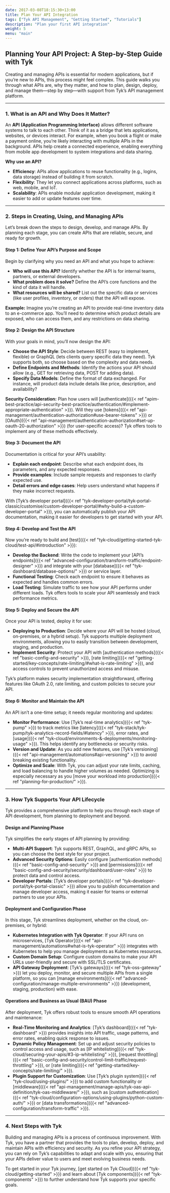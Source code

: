 ```yaml
---
date: 2017-03-08T18:15:30+13:00
title: Plan Your API Integration
tags: ["Tyk API Management", "Getting Started", "Tutorials"]
description: "Plan your first API integration"
weight: 5
menu: "main"
---
```


## Planning Your API Project: A Step-by-Step Guide with Tyk

Creating and managing APIs is essential for modern applications, but if you’re new to APIs, this process might feel complex. This guide walks you through what APIs are, why they matter, and how to plan, design, deploy, and manage them—step by step—with support from Tyk’s API management platform.

---

### 1. What is an API and Why Does It Matter?

An **API (Application Programming Interface)** allows different software systems to talk to each other. Think of it as a bridge that lets applications, websites, or devices interact. For example, when you book a flight or make a payment online, you’re likely interacting with multiple APIs in the background. APIs help create a connected experience, enabling everything from mobile app development to system integrations and data sharing.

**Why use an API?**
- **Efficiency**: APIs allow applications to reuse functionality (e.g., logins, data storage) instead of building it from scratch.
- **Flexibility**: They let you connect applications across platforms, such as web, mobile, and IoT.
- **Scalability**: APIs enable modular application development, making it easier to add or update features over time.

---

### 2. Steps in Creating, Using, and Managing APIs

Let’s break down the steps to design, develop, and manage APIs. By planning each stage, you can create APIs that are reliable, secure, and ready for growth.

#### **Step 1: Define Your API’s Purpose and Scope**

Begin by clarifying why you need an API and what you hope to achieve:
- **Who will use this API?** Identify whether the API is for internal teams, partners, or external developers.
- **What problem does it solve?** Define the API’s core functions and the kind of data it will handle.
- **What resources will be shared?** List out the specific data or services (like user profiles, inventory, or orders) that the API will expose.

**Example:** Imagine you’re creating an API to provide real-time inventory data to an e-commerce app. You’ll need to determine which product details are exposed, who can access them, and any restrictions on data sharing.

#### **Step 2: Design the API Structure**

With your goals in mind, you’ll now design the API:
- **Choose the API Style**: Decide between REST (easy to implement, flexible) or GraphQL (lets clients query specific data they need). Tyk supports both, so choose based on the complexity and data needs.
- **Define Endpoints and Methods**: Identify the actions your API should allow (e.g., GET for retrieving data, POST for adding data).
- **Specify Data Models**: Define the format of data exchanged. For instance, will product data include details like price, description, and availability?
  
**Security Consideration:** Plan how users will [authenticate]({{< ref "apim-best-practice/api-security-best-practice/authentication/#implement-appropriate-authentication" >}}). Will they use [tokens]({{< ref "api-management/authentication-authorization#use-bearer-tokens" >}}) or [OAuth]({{< ref "api-management/authentication-authorization#set-up-oauth-20-authorization" >}}) (for user-specific access)? Tyk offers tools to implement any of these methods effectively.

#### **Step 3: Document the API**

Documentation is critical for your API’s usability:
- **Explain each endpoint**: Describe what each endpoint does, its parameters, and any expected responses.
- **Provide examples**: Include sample requests and responses to clarify expected use.
- **Detail errors and edge cases**: Help users understand what happens if they make incorrect requests.

With [Tyk’s developer portal]({{< ref "tyk-developer-portal/tyk-portal-classic/customise/custom-developer-portal/#why-build-a-custom-developer-portal" >}}), you can automatically publish your API documentation, making it easier for developers to get started with your API.

#### **Step 4: Develop and Test the API**

Now you’re ready to build and [test]({{< ref "tyk-cloud/getting-started-tyk-cloud/test-api/#introduction" >}}):
- **Develop the Backend**: Write the code to implement your [API’s endpoints]({{< ref "advanced-configuration/transform-traffic/endpoint-designer" >}}) and integrate with your [database]({{< ref "tyk-dashboard/database-options/" >}}) or service layer.
- **Functional Testing**: Check each endpoint to ensure it behaves as expected and handles common errors.
- **Load Testing**: Simulate traffic to see how your API performs under different loads. Tyk offers tools to scale your API seamlessly and track performance metrics.

#### **Step 5: Deploy and Secure the API**

Once your API is tested, deploy it for use:
- **Deploying to Production**: Decide where your API will be hosted (cloud, on-premises, or a hybrid setup). Tyk supports multiple deployment environments, allowing you to easily transition between development, staging, and production.
- **Implement Security**: Protect your API with [authentication methods]({{< ref "basic-config-and-security" >}}), [rate limiting]({{< ref "getting-started/key-concepts/rate-limiting/#what-is-rate-limiting" >}}), and access controls to prevent unauthorized access and misuse.

Tyk’s platform makes security implementation straightforward, offering features like OAuth 2.0, rate limiting, and custom policies to secure your API.

#### **Step 6: Monitor and Maintain the API**

An API isn’t a one-time setup; it needs regular monitoring and updates:
- **Monitor Performance**: Use [Tyk’s real-time analytics]({{< ref "tyk-pump" >}}) to track metrics like [latency]({{< ref "tyk-stack/tyk-pump/tyk-analytics-record-fields/#latency" >}}), error rates, and [usage]({{< ref "tyk-cloud/environments-&-deployments/monitoring-usage" >}}). This helps identify any bottlenecks or security risks.
- **Version and Update**: As you add new features, use [Tyk’s versioning]({{< ref "api-management/automations#api-versioning" >}}) to avoid breaking existing functionality.
- **Optimize and Scale**: With Tyk, you can adjust your rate limits, caching, and load balancing to handle higher volumes as needed. Optimizing is especially necessary as you [move your workload into production]({{< ref "planning-for-production/" >}}).

---

### 3. How Tyk Supports Your API Lifecycle

Tyk provides a comprehensive platform to help you through each stage of API development, from planning to deployment and beyond.

#### **Design and Planning Phase**

Tyk simplifies the early stages of API planning by providing:
- **Multi-API Support**: Tyk supports REST, GraphQL, and gRPC APIs, so you can choose the best style for your project.
- **Advanced Security Options**: Easily configure [authentication methods]({{< ref "basic-config-and-security" >}}) and [permissions]({{< ref "basic-config-and-security/security/dashboard/user-roles" >}}) to protect data and control access.
- **Developer Portals**: [Tyk’s developer portals]({{< ref "tyk-developer-portal/tyk-portal-classic" >}}) allow you to publish documentation and manage developer access, making it easier for teams or external partners to use your APIs.

#### **Deployment and Configuration Phase**

In this stage, Tyk streamlines deployment, whether on the cloud, on-premises, or hybrid:
- **Kubernetes Integration with Tyk Operator**: If your API runs on microservices, [Tyk Operator]({{< ref "api-management/automations#what-is-tyk-operator" >}}) integrates with Kubernetes to help you manage deployments as Kubernetes resources.
- **Custom Domain Setup**: Configure custom domains to make your API URLs user-friendly and secure with SSL/TLS certificates.
- **API Gateway Deployment**: [Tyk’s gateways]({{< ref "tyk-oss-gateway" >}}) let you deploy, monitor, and secure multiple APIs from a single platform, so you can [manage environments]({{< ref "advanced-configuration/manage-multiple-environments" >}}) (development, staging, production) with ease.

#### **Operations and Business as Usual (BAU) Phase**

After deployment, Tyk offers robust tools to ensure smooth API operations and maintenance:
- **Real-Time Monitoring and Analytics**: [Tyk’s dashboard]({{< ref "tyk-dashboard" >}}) provides insights into API traffic, usage patterns, and error rates, enabling quick response to issues.
- **Dynamic Policy Management**: Set up and adjust security policies to control access and usage, such as [IP whitelisting]({{< ref "tyk-cloud/securing-your-apis/#3-ip-whitelisting" >}}), [request throttling]({{< ref "basic-config-and-security/control-limit-traffic/request-throttling" >}}), or [rate limiting]({{< ref "getting-started/key-concepts/rate-limiting/" >}}).
- **Plugin Support for Customization**: Use [Tyk’s plugin system]({{< ref "tyk-cloud/using-plugins/" >}}) to add custom functionality or [middleware]({{< ref "api-management/manage-apis/tyk-oas-api-definition/tyk-oas-middleware/" >}}), such as [custom authentication]({{< ref "tyk-cloud/configuration-options/using-plugins/python-custom-auth/" >}}) or [data transformations]({{< ref "advanced-configuration/transform-traffic" >}}).

---

### 4. Next Steps with Tyk

Building and managing APIs is a process of continuous improvement. With Tyk, you have a partner that provides the tools to plan, develop, deploy, and maintain APIs with efficiency and security. As you refine your API strategy, you can rely on Tyk’s capabilities to adapt and scale with you, ensuring that your APIs deliver value to users and meet evolving business needs.

To get started in your Tyk journey, [get started on Tyk Cloud]({{< ref "tyk-cloud/getting-started" >}}) and learn about [Tyk components]({{< ref "tyk-components" >}}) to further understand how Tyk supports your specific goals.